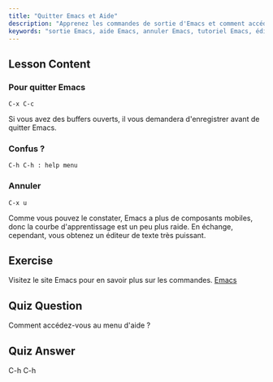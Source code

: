 ```yaml
---
title: "Quitter Emacs et Aide"
description: "Apprenez les commandes de sortie d'Emacs et comment accéder à l'aide. Comprenez les fonctions de navigation et d'annulation de base d'Emacs dans ce tutoriel convivial pour débutants."
keywords: "sortie Emacs, aide Emacs, annuler Emacs, tutoriel Emacs, éditeur de texte Linux, guide du débutant"
---
```


## Lesson Content

### Pour quitter Emacs

```
C-x C-c
```

Si vous avez des buffers ouverts, il vous demandera d'enregistrer avant de quitter Emacs.

### Confus ?

```
C-h C-h : help menu
```

### Annuler

```
C-x u
```

Comme vous pouvez le constater, Emacs a plus de composants mobiles, donc la courbe d'apprentissage est un peu plus raide. En échange, cependant, vous obtenez un éditeur de texte très puissant.

## Exercise

Visitez le site Emacs pour en savoir plus sur les commandes. [Emacs](https://www.gnu.org/software/emacs/)

## Quiz Question

Comment accédez-vous au menu d'aide ?

## Quiz Answer

C-h C-h
